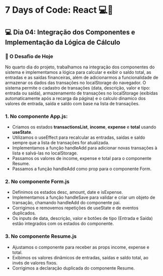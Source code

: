 # 7 Days of Code: React 💻💸

## 💻 Dia 04: Integração dos Componentes e Implementação da Lógica de Cálculo

### 🚀 O Desafio de Hoje
No quarto dia do projeto, trabalhamos na integração dos componentes do sistema e implementamos a lógica para calcular e exibir o saldo total, as entradas e as saídas financeiras, além de adicionarmos a funcionalidade de armazenar os dados das transações no localStorage do navegador. O sistema permite o cadastro de transações (data, descrição, valor e tipo: entrada ou saída), armazenamento de transações no localStorage (exibidas automaticamente após a recarga da página) e o calculo dinamico dos valores de entrada, saída e saldo com base na lista de transações.

### 1. No componente **App.js**: 
- Criamos os estados **transactionsList**, **income**, **expense** e **total** usando **useState**.
- Utilizamos o useEffect para recalcular as entradas, saídas e saldo sempre que a lista de transações for atualizada.
- Implementamos a função handleAdd para adicionar novas transações à lista e salvá-las no localStorage.
- Passamos os valores de income, expense e total para o componente Resume.
- Passamos a função handleAdd como prop para o componente Form.

### 2. No componente **Form.js**
- Definimos os estados desc, amount, date e isExpense.
- Implementamos a função handleSave para validar e criar um objeto de transação, chamando handleAdd do componente pai.
- Corrigimos e removemos repetições de useState e de eventos duplicados.
- Os inputs de data, descrição, valor e botões de tipo (Entrada e Saída) estão integrados com os estados do componente.

### 3. No componente **Resume.js**
- Ajustamos o componente para receber as props income, expense e total.
- Exibimos os valores dinâmicos de entradas, saídas e saldo total, ao invés de valores fixos.
- Corrigimos a declaração duplicada do componente Resume.
